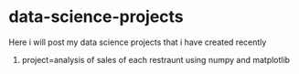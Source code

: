 # data-science-projects
Here i will post my data science projects that i have created recently
1. project=analysis of sales of each restraunt using numpy and matplotlib
   
